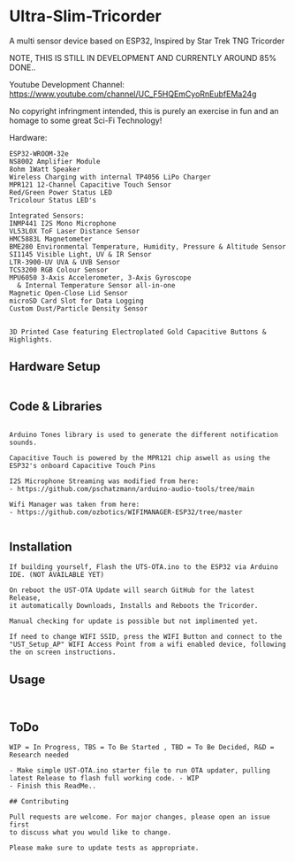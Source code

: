 # Ultra-Slim-Tricorder
A multi sensor device based on ESP32, Inspired by Star Trek TNG Tricorder

NOTE, THIS IS STILL IN DEVELOPMENT AND CURRENTLY AROUND 85% DONE..

Youtube Development Channel:
https://www.youtube.com/channel/UC_F5HQEmCyoRnEubfEMa24g

No copyright infringment intended, this is purely an exercise in fun and an homage to some great Sci-Fi Technology!


Hardware:
```
ESP32-WROOM-32e
NS8002 Amplifier Module
8ohm 1Watt Speaker
Wireless Charging with internal TP4056 LiPo Charger
MPR121 12-Channel Capacitive Touch Sensor
Red/Green Power Status LED
Tricolour Status LED's

Integrated Sensors:
INMP441 I2S Mono Microphone
VL53L0X ToF Laser Distance Sensor
HMC5883L Magnetometer
BME280 Environmental Temperature, Humidity, Pressure & Altitude Sensor
SI1145 Visible Light, UV & IR Sensor
LTR-3900-UV UVA & UVB Sensor
TCS3200 RGB Colour Sensor
MPU6050 3-Axis Accelerometer, 3-Axis Gyroscope
  & Internal Temperature Sensor all-in-one
Magnetic Open-Close Lid Sensor
microSD Card Slot for Data Logging
Custom Dust/Particle Density Sensor


3D Printed Case featuring Electroplated Gold Capacitive Buttons & Highlights.
```

## Hardware Setup
```

```

## Code & Libraries
```

Arduino Tones library is used to generate the different notification sounds.

Capacitive Touch is powered by the MPR121 chip aswell as using the ESP32's onboard Capacitive Touch Pins

I2S Microphone Streaming was modified from here:
- https://github.com/pschatzmann/arduino-audio-tools/tree/main

Wifi Manager was taken from here:
- https://github.com/ozbotics/WIFIMANAGER-ESP32/tree/master


```

## Installation
```
If building yourself, Flash the UTS-OTA.ino to the ESP32 via Arduino IDE. (NOT AVAILABLE YET)

On reboot the UST-OTA Update will search GitHub for the latest Release,
it automatically Downloads, Installs and Reboots the Tricorder.

Manual checking for update is possible but not implimented yet.

If need to change WIFI SSID, press the WIFI Button and connect to the
"UST_Setup_AP" WIFI Access Point from a wifi enabled device, following the on screen instructions.
```

## Usage
```


```

## ToDo
```
WIP = In Progress, TBS = To Be Started , TBD = To Be Decided, R&D = Research needed

- Make simple UST-OTA.ino starter file to run OTA updater, pulling latest Release to flash full working code. - WIP
- Finish this ReadMe..

```

```
## Contributing

Pull requests are welcome. For major changes, please open an issue first
to discuss what you would like to change.

Please make sure to update tests as appropriate.

```



